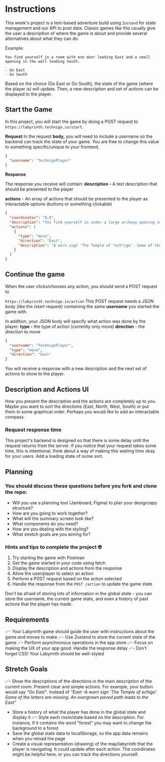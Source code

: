 # Instructions
This week's project is a text-based adventure build using `Zustand` for state management and our API to post data. Classic games like this usually give the user a description of where the game is about and provide several alternatives about what they can do.

Example:

```text
You find yourself in a room with one door leading East and a small
opening in the wall leading South.

- Go East
- Go South
```

Based on the choice (Go East or Go South), the state of the game (where the player is) will update. Then, a new description and set of actions can be displayed to the player.

## Start the Game

In this project, you will start the game by doing a POST request to `https://labyrinth.technigo.io/start`.

**Request**
In the request **body,** you will need to include a username so the backend can track the state of your game. You are free to change this value to something specific/unique to your frontend.

```json
{
  "username": "TechnigoPlayer"
}
```

**Response**

The response you receive will contain:
**description -** A text description that should be presented to the player

**actions** - An array of actions that should be presented to the player as interactable options (buttons or something clickable)

```json
{
  "coordinates": "0,0",
  "description": "You find yourself in under a large archway opening into a cavern.  A sense of purpose fills you.",
  "actions": [
    {
      "type": "move",
      "direction": "East",
      "description": "A worn sign 'The Temple of *ech*igo'. Some of the letters are missing. An overgrown paved path leads to the East"
    }
  ]
}
```

## Continue the game
When the user clicks/chooses any action, you should send a POST request to

`https://labyrinth.technigo.io/action`
This POST request needs a JSON body (like the /start request) containing the same **username** you started the game with.

In addition, your JSON body will specify what action was done by the player:
**type -** the type of action (currently only move)
**direction** - the direction to move

```json
{
  "username": "TechnigoPlayer",
  "type": "move",
  "direction": "East"
}
```

You will receive a response with a new description and the next set of actions to show to the player.


## Description and Actions UI

How you present the description and the actions are completely up to you. Maybe you want to sort the directions (East, North, West, South) or put them in some graphical order. Perhaps you would like to add an interactable compass.

### Request response time
This project's backend is designed so that there is some delay until the request returns from the server. If you notice that your request takes some time, this is intentional, think about a way of making this waiting time okay for your users. Add a loading state of some sort.

## Planning

### You should discuss these questions before you fork and clone the repo:

- Will you use a planning tool (Jamboard, Figma) to plan your design/app structure?
- How are you going to work together?
- What will the summary screen look like?
- What components do you need?
- How are you dealing with the styling?
- What stretch goals are you aiming for?


### Hints and tips to complete the project 🤓

1. Try starting the game with Postman
2. Get the game started in your code using fetch
3. Display the description and actions from the response
4. Allow the user/player to select an action
5. Perform a POST request based on the action selected
6. Handle the response from the `POST /action` to update the game state

Don't be afraid of storing lots of information in the global state - you can store the username, the current game state, and even a history of past actions that the player has made.

## Requirements
✅- Your Labyrinth game should guide the user with instructions about the game and moves to make
✅- Use Zustand to store the current state of the game
✅- Perform asynchronous operations in the app store
✅- Focus on making the UX of your app good. Handle the response delay
✅- Don't forget CSS! Your Labyrinth should be well-styled

## Stretch Goals
✅- Show the descriptions of the directions in the main description of the current room. Present clear and simple actions. For example, your button would say *"Go East"*.  Instead of *"East -A worn sign 'The Temple of *ech*igo'. Some of the letters are missing. An overgrown paved path leads to the East"*
- Store a history of what the player has done in the global state and display it
✅- Style each room/state based on the description. For instance, if it contains the word "forest" you may want to change the background to a forest
- Save the global state data to localStorage, so the app data remains when you reload the page
- Create a visual representation (drawing) of the map/labyrinth that the player is navigating. It could update after each action. The coordinates might be helpful here, or you can track the directions yourself.